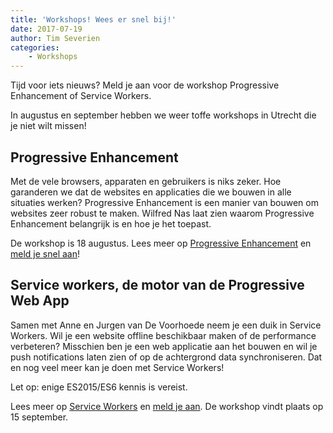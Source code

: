 ```yaml
---
title: 'Workshops! Wees er snel bij!'
date: 2017-07-19
author: Tim Severien
categories:
    - Workshops
---
```


Tijd voor iets nieuws? Meld je aan voor de workshop Progressive Enhancement of Service Workers.

In augustus en september hebben we weer toffe workshops in Utrecht die je niet wilt missen!

## Progressive Enhancement

Met de vele browsers, apparaten en gebruikers is niks zeker. Hoe garanderen we dat de websites en applicaties die we bouwen in alle situaties werken? Progressive Enhancement is een manier van bouwen om websites zeer robust te maken. Wilfred Nas laat zien waarom Progressive Enhancement belangrijk is en hoe je het toepast.

De workshop is 18 augustus. Lees meer op [Progressive Enhancement](https://fronteers.nl/workshops/progressive-enhancement-wilfred-nas) en [meld je snel aan](https://fronteers.nl/workshops/progressive-enhancement-wilfred-nas/18-augustus-2017)!

## Service workers, de motor van de Progressive Web App

Samen met Anne en Jurgen van De Voorhoede neem je een duik in Service Workers. Wil je een website offline beschikbaar maken of de performance verbeteren? Misschien ben je een web applicatie aan het bouwen en wil je push notifications laten zien of op de achtergrond data synchroniseren. Dat en nog veel meer kan je doen met Service Workers!

Let op: enige ES2015/ES6 kennis is vereist.

Lees meer op [Service Workers](https://fronteers.nl/workshops/service-workers) en [meld je aan](https://fronteers.nl/workshops/service-workers/15-september-2017). De workshop vindt plaats op 15 september.
